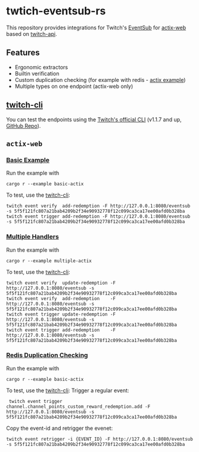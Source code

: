 # twtich-eventsub-rs

This repository provides integrations for Twitch's [EventSub](https://dev.twitch.tv/docs/eventsub)
for [actix-web](https://actix.rs/) based on [twitch-api](https://docs.rs/twitch_api).

## Features

- Ergonomic extractors
- Builtin verification
- Custom duplication checking (for example with redis - [actix example](actix-web-eventsub/examples/redis_actix.rs))
- Multiple types on one endpoint (actix-web only)

## [twitch-cli]

You can test the endpoints using the [Twitch's official CLI](https://dev.twitch.tv/docs/cli) (v1.1.7 and up, [GitHub Repo](https://github.com/twitchdev/twitch-cli)).

## `actix-web`

### [**Basic Example**](actix-web-eventsub/examples/basic_actix.rs)

Run the example with

```
cargo r --example basic-actix
```

To test, use the [twitch-cli](#twitch-cli):

```
twitch event verify  add-redemption -F http://127.0.0.1:8080/eventsub -s 5f5f121fc807a21bab4209b2f34e90932778f12c099ca3ca17ee00afd0b328ba
twitch event trigger add-redemption -F http://127.0.0.1:8080/eventsub -s 5f5f121fc807a21bab4209b2f34e90932778f12c099ca3ca17ee00afd0b328ba
```

### [**Multiple Handlers**](actix-web-eventsub/examples/multiple_actix.rs)

Run the example with

```
cargo r --example multiple-actix
```

To test, use the [twitch-cli](#twitch-cli):

```
twitch event verify  update-redemption -F http://127.0.0.1:8080/eventsub -s 5f5f121fc807a21bab4209b2f34e90932778f12c099ca3ca17ee00afd0b328ba
twitch event verify  add-redemption    -F http://127.0.0.1:8080/eventsub -s 5f5f121fc807a21bab4209b2f34e90932778f12c099ca3ca17ee00afd0b328ba
twitch event trigger update-redemption -F http://127.0.0.1:8080/eventsub -s 5f5f121fc807a21bab4209b2f34e90932778f12c099ca3ca17ee00afd0b328ba
twitch event trigger add-redemption    -F http://127.0.0.1:8080/eventsub -s 5f5f121fc807a21bab4209b2f34e90932778f12c099ca3ca17ee00afd0b328ba
```

### [**Redis Duplication Checking**](actix-web-eventsub/examples/redis_actix.rs)

Run the example with

```
cargo r --example basic-actix
```

To test, use the [twitch-cli](#twitch-cli):
Trigger a regular event:

```
 twitch event trigger channel.channel_points_custom_reward_redemption.add -F http://127.0.0.1:8080/eventsub -s 5f5f121fc807a21bab4209b2f34e90932778f12c099ca3ca17ee00afd0b328ba
```

Copy the event-id and retrigger the evenet:

```
twitch event retrigger -i {EVENT_ID} -F http://127.0.0.1:8080/eventsub -s 5f5f121fc807a21bab4209b2f34e90932778f12c099ca3ca17ee00afd0b328ba
```

[twitch-cli]: https://dev.twitch.tv/docs/cli
